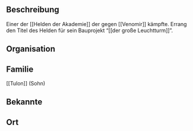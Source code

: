 ## Beschreibung
Einer der [[Helden der Akademie]] der gegen [[Venomir]] kämpfte. Errang den Titel des Helden für sein Bauprojekt “[[der große Leuchtturm]]”.

## Organisation


## Familie
[[Tulon]] (Sohn)

## Bekannte


## Ort

